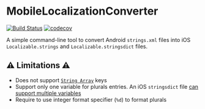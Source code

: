 # MobileLocalizationConverter

[![Build Status](https://travis-ci.org/Liquidsoul/MobileLocalizationConverter.svg?branch=master)](https://travis-ci.org/Liquidsoul/MobileLocalizationConverter)
[![codecov](https://codecov.io/gh/Liquidsoul/MobileLocalizationConverter/branch/master/graph/badge.svg)](https://codecov.io/gh/Liquidsoul/MobileLocalizationConverter)

A simple command-line tool to convert Android `strings.xml` files into iOS `Localizable.strings` and `Localizable.stringsdict` files.

## ⚠️ Limitations ⚠️

* Does not support [`String Array`](https://developer.android.com/guide/topics/resources/string-resource.html#StringArray) keys
* Support only one variable for plurals entries. An iOS `stringsdict` file [can support multiple variables](https://developer.apple.com/library/ios/documentation/MacOSX/Conceptual/BPInternational/StringsdictFileFormat/StringsdictFileFormat.html#//apple_ref/doc/uid/10000171i-CH16-SW3)
* Require to use integer format specifier (`%d`) to format plurals
